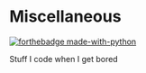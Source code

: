 # Miscellaneous

[![forthebadge made-with-python](http://ForTheBadge.com/images/badges/made-with-python.svg)](https://www.python.org/)

Stuff I code when I get bored
